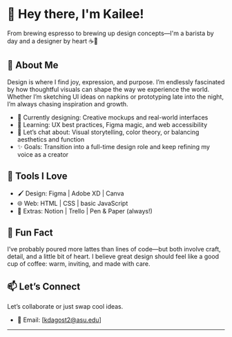 # 🎨 Hey there, I'm Kailee!

From brewing espresso to brewing up design concepts—I'm a barista by day and a designer by heart ☕🎨

## 🌟 About Me

Design is where I find joy, expression, and purpose. I’m endlessly fascinated by how thoughtful visuals can shape the way we experience the world. Whether I’m sketching UI ideas on napkins or prototyping late into the night, I’m always chasing inspiration and growth.

- 🔭 Currently designing: Creative mockups and real-world interfaces
- 🌱 Learning: UX best practices, Figma magic, and web accessibility
- 💬 Let’s chat about: Visual storytelling, color theory, or balancing aesthetics and function
- ✨ Goals: Transition into a full-time design role and keep refining my voice as a creator

## 🎨 Tools I Love

- 🖌️ Design: Figma | Adobe XD | Canva
- 🌐 Web: HTML | CSS | basic JavaScript
- 🧠 Extras: Notion | Trello | Pen & Paper (always!)

## 🧁 Fun Fact

I’ve probably poured more lattes than lines of code—but both involve craft, detail, and a little bit of heart. I believe great design should feel like a good cup of coffee: warm, inviting, and made with care.

## 📫 Let’s Connect

Let’s collaborate or just swap cool ideas.

- 📧 Email: [kdagost2@asu.edu]

<!--
- 💼 LinkedIn: [Your LinkedIn](https://www.linkedin.com/in/yourname)
- 🌐 Portfolio: [yourwebsite.com]
-->
---
